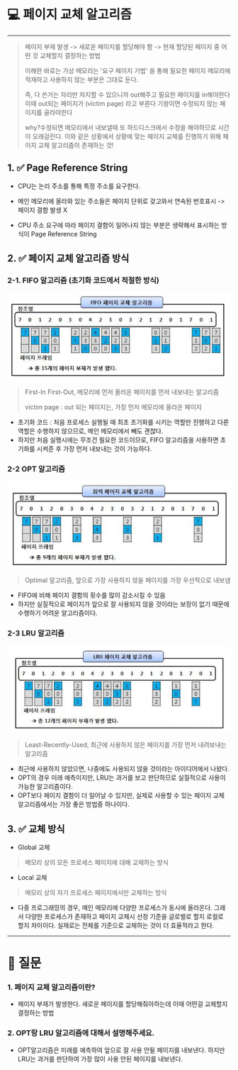 # 💻 페이지 교체 알고리즘

---

> 페이지 부재 발생 -> 새로운 페이지를 할당해야 함 -> 현재 할당된 페이지 중 어떤 것 교체할지 결정하는 방법
> 
> 이해한 바로는 가상 메모리는 '요구 페이지 기법' 을 통해 필요한 페이지 메모리에 적재하고 사용하지 않는 부분은 그대로 둔다.
> 
> 즉, 다 쓴거는 자리만 차지할 수 있으니까 out해주고 필요한 페이지를 in해야한다 이때 out되는 페이지가 (victim page) 라고 부른다
> 기왕이면 수정되지 않는 페이지를 골라야한다 
> 
> why?수정되면 메모리에서 내보낼때 또 하드디스크에서 수정을 해야하므로 시간이 오래걸린다.
> 이와 같은 상황에서 상황에 맞는 페이지 교체를 진행하기 위해 페이지 교체 알고리즘이 존재하는 것!

## 1. ✅ Page Reference String

- CPU는 논리 주소를 통해 특정 주소를 요구한다.

- 메인 메모리에 올라와 있는 주소들은 페이지 단위로 갖고와서 연속된 번호표시 -> 페이지 결함 발생 X
- CPU 주소 요구에 따라 페이지 결함이 일어나지 않는 부분은 생략해서 표시하는 방식이 Page Reference String

## 2. ✅ 페이지 교체 알고리즘 방식

### 2-1. FIFO 알고리즘 (초기화 코드에서 적절한 방식)

![img_8.png](img/img_8.png)

> First-In First-Out, 메모리에 먼저 올라온 페이지를 먼저 내보내는 알고리즘 
>
> victim page : out 되는 페이지는, 가장 먼저 메모리에 올라온 페이지

- 초기화 코드 : 처음 프로세스 실행될 때 최초 초기화를 시키는 역할만 진행하고 다른 역할은 수행하지 않으므로, 메인 메모리에서 빼도 괜찮다.
- 하지만 처음 실행시에는 무조건 필요한 코드이므로, FIFO 알고리즘을 사용하면 초기화를 시켜준 후 가장 먼저 내보내는 것이 가능하다.


### 2-2 OPT 알고리즘

![img_9.png](img/img_9.png)

> Optimal 알고리즘, 앞으로 가장 사용하지 않을 페이지를 가장 우선적으로 내보냄

- FIFO에 비해 페이지 결함의 횟수를 많이 감소시킬 수 있음
- 하지만 실질적으로 페이지가 앞으로 잘 사용되지 않을 것이라는 보장이 없기 때문에 수행하기 어려운 알고리즘이다.

### 2-3 LRU 알고리즘

![img_10.png](img/img_10.png)

> Least-Recently-Used, 최근에 사용하지 않은 페이지를 가장 먼저 내려보내는 알고리즘

- 최근에 사용하지 않았으면, 나중에도 사용되지 않을 것이라는 아이디어에서 나왔다.
- OPT의 경우 미래 예측이지만, LRU는 과거를 보고 판단하므로 실질적으로 사용이 가능한 알고리즘이다.
- OPT보다 페이지 결함이 더 일어날 수 있지만, 실제로 사용할 수 있는 페이지 교체 알고리즘에서는 가장 좋은 방법중 하나이다.

## 3. ✅ 교체 방식

- Global 교체
> 메모리 상의 모든 프로세스 페이지에 대해 교체하는 방식

- Local 교체
> 메모리 상의 자기 프로세스 페이지에서만 교체하는 방식

- 다중 프로그래밍의 경우, 메인 메모리에 다양한 프로세스가 동시에 올라온다. 그래서 다양한 프로세스가 존재하고 페이지 교체시 선정 기준을 글로벌로 할지 로컬로 할지 차이이다. 실제로는 전체를 기준으로 교체하는 것이 더 효율적라고 한다.


---

# 🤔 질문

### 1. 페이지 교체 알고리즘이란?

- 페이지 부재가 발생한다. 새로운 페이지를 할당해줘야하는데 이때 어떤걸 교체할지 결정하는 방법 


### 2. OPT랑 LRU 알고리즘에 대해서 설명해주세요.

- OPT알고리즘은 미래를 예측하여 앞으로 잘 사용 안될 페이지를 내보낸다. 하지만 LRU는 과거를 판단하여 가장 많이 사용 안된 페이지를 내보낸다.



